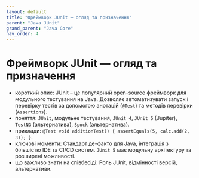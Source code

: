 ```yaml
---
layout: default
title: "Фреймворк JUnit — огляд та призначення"
parent: "Java JUnit"
grand_parent: "Java Core"
nav_order: 4
---
```


# Фреймворк JUnit — огляд та призначення

*   короткий опис: JUnit – це популярний open-source фреймворк для модульного тестування на Java. Дозволяє автоматизувати запуск і перевірку тестів за допомогою анотацій (`@Test`) та методів перевірки (`Assertions`).
*   поняття: `JUnit`, модульне тестування, `JUnit 4`, `JUnit 5` (Jupiter), `TestNG` (альтернатива), `Spock` (альтернатива).
*   приклади: `@Test void additionTest() { assertEquals(5, calc.add(2, 3)); }`.
*   ключові моменти: Стандарт де-факто для Java, інтеграція з більшістю IDE та CI/CD систем. `JUnit 5` має модульну архітектуру та розширені можливості.
*   що важливо знати на співбесіді: Роль JUnit, відмінності версій, альтернативи.
